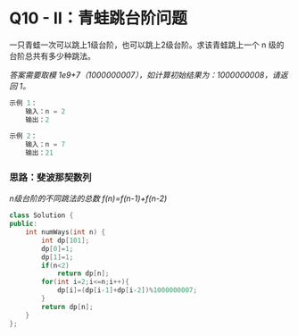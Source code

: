# Q10 - II：青蛙跳台阶问题

一只青蛙一次可以跳上1级台阶，也可以跳上2级台阶。求该青蛙跳上一个 n 级的台阶总共有多少种跳法。

*答案需要取模 1e9+7（1000000007），如计算初始结果为：1000000008，请返回 1。*

```cpp
示例 1：
    输入：n = 2
    输出：2
	
示例 2：
    输入：n = 7
    输出：21
```



### 思路：斐波那契数列

*n级台阶的不同跳法的总数 f(n)=f(n-1)+f(n-2)*

```cpp
class Solution {
public:
    int numWays(int n) {
        int dp[101];
        dp[0]=1;
        dp[1]=1;
        if(n<2)
            return dp[n];
        for(int i=2;i<=n;i++){
            dp[i]=(dp[i-1]+dp[i-2])%1000000007;
        }
        return dp[n];
    }
};
```

